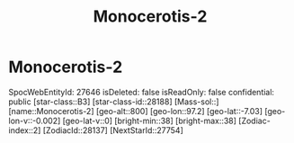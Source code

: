﻿---
title: "Monocerotis-2"
location: [-7.03,97.2,800]
type: Station
tags:
- astro/Star

---

# Monocerotis-2

SpocWebEntityId: 27646
isDeleted: false
isReadOnly: false
confidential: public
[star-class::B3]
[star-class-id::28188]
[Mass-sol::]
[name::Monocerotis-2]
[geo-alt::800]
[geo-lon::97.2]
[geo-lat::-7.03]
[geo-lon-v::-0.002]
[geo-lat-v::0]
[bright-min::38]
[bright-max::38]
[Zodiac-index::2]
[ZodiacId::28137]
[NextStarId::27754]

